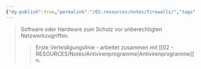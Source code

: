 ```yaml
---
{"dg-publish":true,"permalink":"/02-resources/notes/firewalls/","tags":["it-sicherheit/technisch"],"noteIcon":"","updated":"2025-10-29T12:59:06.041+01:00"}
---
```


>Software oder Hardware zum Schutz vor unberechtigten Netzwerkzugriffen.
>>Erste Verteidigungslinie - arbeitet zusammen mit [[02 - RESOURCES/Notes/Antivirenprogramme\|Antivirenprogramme]]n.